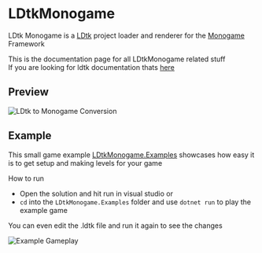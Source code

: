 # LDtkMonogame

LDtk Monogame is a [LDtk](https://ldtk.io) project loader and renderer for the [Monogame](https://www.monogame.net/) Framework

This is the documentation page for all LDtkMonogame related stuff  
If you are looking for ldtk documentation thats [here](https://ldtk.io/)

## Preview

![LDtk to Monogame Conversion](~/art/screenshots/LDtk%20to%20Monogame.png "1 to 1 Conversion")

## Example

This small game example [LDtkMonogame.Examples](https://github.com/IrishBruse/LDtkMonogame/tree/main/LDtkMonogame.Examples) showcases how easy it is to get setup and making levels for your game

How to run

-   Open the solution and hit run in visual studio or
-   `cd` into the `LDtkMonogame.Examples` folder and use `dotnet run` to play the example game

You can even edit the .ldtk file and run it again to see the changes

![Example Gameplay](~/art/screenshots/Example%20Project.gif "Gameplay")
